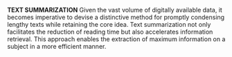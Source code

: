 **TEXT SUMMARIZATION**
Given the vast volume of digitally available data, it becomes imperative to devise a distinctive method for promptly condensing lengthy texts while retaining the core idea. Text summarization not only facilitates the reduction of reading time but also accelerates information retrieval. This approach enables the extraction of maximum information on a subject in a more efficient manner.
